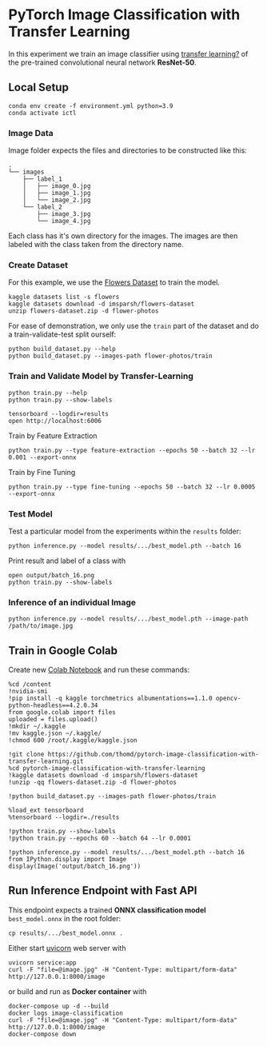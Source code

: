 # PyTorch Image Classification with Transfer Learning

In this experiment we train an image classifier using [transfer learning?](https://nbviewer.jupyter.org/github/thomd/pytorch-image-classification-with-transfer-learning/blob/main/transfer-learning.ipynb) of the pre-trained convolutional neural network **ResNet-50**.

## Local Setup

    conda env create -f environment.yml python=3.9
    conda activate ictl

### Image Data

Image folder expects the files and directories to be constructed like this:

    .
    └── images
        ├── label_1
        │   ├── image_0.jpg
        │   ├── image_1.jpg
        │   └── image_2.jpg
        └── label_2
            ├── image_3.jpg
            └── image_4.jpg

Each class has it's own directory for the images. The images are then labeled with the class taken from the directory name.

### Create Dataset

For this example, we use the [Flowers Dataset](https://www.kaggle.com/datasets/imsparsh/flowers-dataset/) to train the model.

    kaggle datasets list -s flowers
    kaggle datasets download -d imsparsh/flowers-dataset
    unzip flowers-dataset.zip -d flower-photos

For ease of demonstration, we only use the `train` part of the dataset and do a train-validate-test split ourself:

    python build_dataset.py --help
    python build_dataset.py --images-path flower-photos/train

### Train and Validate Model by Transfer-Learning

    python train.py --help
    python train.py --show-labels

    tensorboard --logdir=results
    open http://localhost:6006

Train by Feature Extraction

    python train.py --type feature-extraction --epochs 50 --batch 32 --lr 0.001 --export-onnx

Train by Fine Tuning

    python train.py --type fine-tuning --epochs 50 --batch 32 --lr 0.0005 --export-onnx

### Test Model

Test a particular model from the experiments within the `results` folder:

    python inference.py --model results/.../best_model.pth --batch 16

Print result and label of a class with

    open output/batch_16.png
    python train.py --show-labels

### Inference of an individual Image

    python inference.py --model results/.../best_model.pth --image-path /path/to/image.jpg

## Train in Google Colab

Create new [Colab Notebook](https://colab.research.google.com) and run these commands:

    %cd /content
    !nvidia-smi
    !pip install -q kaggle torchmetrics albumentations==1.1.0 opencv-python-headless==4.2.0.34
    from google.colab import files
    uploaded = files.upload()
    !mkdir ~/.kaggle
    !mv kaggle.json ~/.kaggle/
    !chmod 600 /root/.kaggle/kaggle.json

    !git clone https://github.com/thomd/pytorch-image-classification-with-transfer-learning.git
    %cd pytorch-image-classification-with-transfer-learning
    !kaggle datasets download -d imsparsh/flowers-dataset
    !unzip -qq flowers-dataset.zip -d flower-photos

    !python build_dataset.py --images-path flower-photos/train

    %load_ext tensorboard
    %tensorboard --logdir=./results

    !python train.py --show-labels
    !python train.py --epochs 60 --batch 64 --lr 0.0001

    !python inference.py --model results/.../best_model.pth --batch 16
    from IPython.display import Image
    display(Image('output/batch_16.png'))

## Run Inference Endpoint with Fast API

This endpoint expects a trained **ONNX classification model** `best_model.onnx` in the root folder:

    cp results/.../best_model.onnx .

Either start [uvicorn](https://www.uvicorn.org/) web server with

    uvicorn service:app
    curl -F "file=@image.jpg" -H "Content-Type: multipart/form-data" http://127.0.0.1:8000/image

or build and run as **Docker container** with

    docker-compose up -d --build
    docker logs image-classification
    curl -F "file=@image.jpg" -H "Content-Type: multipart/form-data" http://127.0.0.1:8000/image
    docker-compose down
